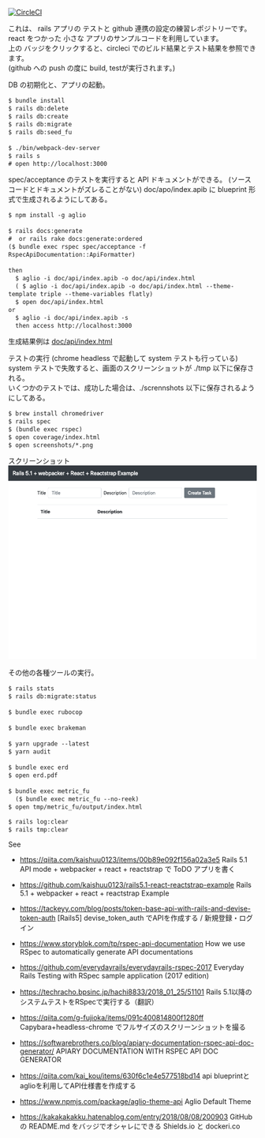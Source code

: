 
[![CircleCI](https://circleci.com/gh/katoy/rails_react_tutorial.svg?style=svg)](https://circleci.com/gh/katoy/rails_react_tutorial)

これは、 rails アプリの テストと github 連携の設定の練習レポジトリーです。  
react をつかった 小さな アプリのサンプルコードを利用しています。  
上の バッジをクリックすると、circleci でのビルド結果とテスト結果を参照できます。  
(github への push の度に build, testが実行されます。)  

DB の初期化と、アプリの起動。

```
$ bundle install
$ rails db:delete
$ rails db:create
$ rails db:migrate
$ rails db:seed_fu

$ ./bin/webpack-dev-server
$ rails s
# open http://localhost:3000
```

spec/acceptance のテストを実行すると API ドキュメントができる。
(ソースコードとドキュメントがズレることがない)
doc/apo/index.apib に blueprint 形式で生成されるようにしてある。

```
$ npm install -g aglio

$ rails docs:generate  
#  or rails rake docs:generate:ordered
($ bundle exec rspec spec/acceptance -f RspecApiDocumentation::ApiFormatter)

then
  $ aglio -i doc/api/index.apib -o doc/api/index.html
  ( $ aglio -i doc/api/index.apib -o doc/api/index.html --theme-template triple --theme-variables flatly)
  $ open doc/api/index.html
or
  $ aglio -i doc/api/index.apib -s
  then access http://localhost:3000
```

生成結果例は [doc/api/index.html](https://htmlpreview.github.io/?https://github.com/katoy/rails_react_tutorial/blob/master/doc/api/index.html)


テストの実行 (chrome headless で起動して system テストも行っている)  
system テストで失敗すると、画面のスクリーンショットが ./tmp 以下に保存される。  
いくつかのテストでは、成功した場合は、./scrennshots 以下に保存されるようにしてある。

```
$ brew install chromedriver
$ rails spec
$ (bundle exec rspec)
$ open coverage/index.html
$ open screenshots/*.png
```

スクリーンショット
![screenshots/home.png](screenshots/home.png)


その他の各種ツールの実行。

```
$ rails stats
$ rails db:migrate:status

$ bundle exec rubocop

$ bundle exec brakeman

$ yarn upgrade --latest
$ yarn audit

$ bundle exec erd
$ open erd.pdf

$ bundle exec metric_fu
  ($ bundle exec metric_fu --no-reek)
$ open tmp/metric_fu/output/index.html
```

```
$ rails log:clear
$ rails tmp:clear
```

See
- https://qiita.com/kaishuu0123/items/00b89e092f156a02a3e5
  Rails 5.1 API mode + webpacker + react + reactstrap で ToDO アプリを書く  

- https://github.com/kaishuu0123/rails5.1-react-reactstrap-example
  Rails 5.1 + webpacker + react + reactstrap Example

- https://tackeyy.com/blog/posts/token-base-api-with-rails-and-devise-token-auth
  [Rails5] devise_token_auth でAPIを作成する / 新規登録・ログイン  

- https://www.storyblok.com/tp/rspec-api-documentation
  How we use RSpec to automatically generate API documentations

- https://github.com/everydayrails/everydayrails-rspec-2017
  Everyday Rails Testing with RSpec sample application (2017 edition)

- https://techracho.bpsinc.jp/hachi8833/2018_01_25/51101
  Rails 5.1以降のシステムテストをRSpecで実行する（翻訳）

- https://qiita.com/g-fujioka/items/091c400814800f1280ff
  Capybara+headless-chrome でフルサイズのスクリーンショットを撮る

- https://softwarebrothers.co/blog/apiary-documentation-rspec-api-doc-generator/
  APIARY DOCUMENTATION WITH RSPEC API DOC GENERATOR

- https://qiita.com/kai_kou/items/630f6c1e4e577518bd14
  api blueprintとaglioを利用してAPI仕様書を作成する

- https://www.npmjs.com/package/aglio-theme-api
  Aglio Default Theme  

- https://kakakakakku.hatenablog.com/entry/2018/08/08/200903
  GitHub の README.md をバッジでオシャレにできる Shields.io と dockeri.co  
